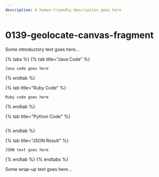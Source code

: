 ```yaml
---
description: A human-friendly description goes here
---
```


# 0139-geolocate-canvas-fragment

Some introductory text goes here...

{% tabs %}
{% tab title="Java Code" %}
```text
Java code goes here
```
{% endtab %}

{% tab title="Ruby Code" %}
```text
Ruby code goes here
```
{% endtab %}

{% tab title="Python Code" %}
```

```
{% endtab %}

{% tab title="JSON Result" %}
```text
JSON text goes here
```
{% endtab %}
{% endtabs %}

Some wrap-up text goes here...

